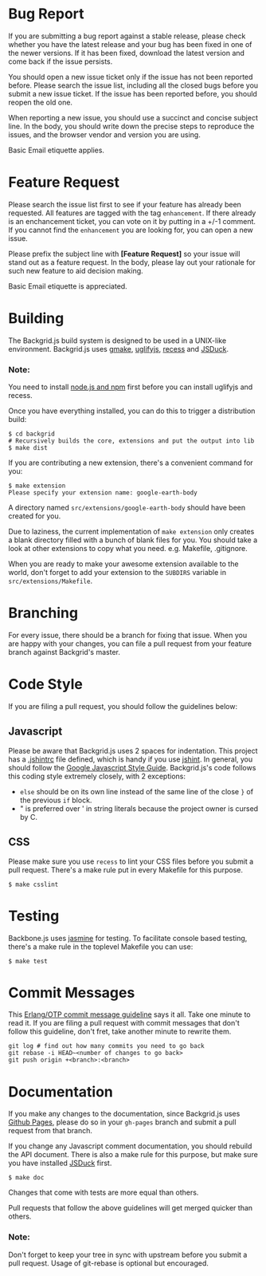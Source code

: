 Bug Report
==========

If you are submitting a bug report against a stable release, please check
whether you have the latest release and your bug has been fixed in one of the
newer versions. If it has been fixed, download the latest version and come back
if the issue persists.

You should open a new issue ticket only if the issue has not been reported
before. Please search the issue list, including all the closed bugs before you
submit a new issue ticket. If the issue has been reported before, you should
reopen the old one.

When reporting a new issue, you should use a succinct and concise subject
line. In the body, you should write down the precise steps to reproduce the
issues, and the browser vendor and version you are using.

Basic Email etiquette applies.

Feature Request
===============

Please search the issue list first to see if your feature has already been
requested. All features are tagged with the tag `enhancement`. If there already
is an enchancement ticket, you can vote on it by putting in a +/-1 comment. If
you cannot find the `enhancement` you are looking for, you can open a new issue.

Please prefix the subject line with **[Feature Request]** so your issue will
stand out as a feature request. In the body, please lay out your rationale for
such new feature to aid decision making.

Basic Email etiquette is appreciated.

Building
========

The Backgrid.js build system is designed to be used in a UNIX-like
environment. Backgrid.js uses [gmake](http://www.gnu.org/software/make/),
[uglifyjs](https://github.com/mishoo/UglifyJS2),
[recess](https://github.com/twitter/recess) and
[JSDuck](https://github.com/senchalabs/jsduck).

### Note:

You need to install [node.js and npm](http://nodejs.org) first before you can
install uglifyjs and recess.

Once you have everything installed, you can do this to trigger a distribution
build:

```shell
$ cd backgrid
# Recursively builds the core, extensions and put the output into lib
$ make dist
```

If you are contributing a new extension, there's a convenient command for you:

```shell
$ make extension
Please specify your extension name: google-earth-body
```

A directory named `src/extensions/google-earth-body` should have been created
for you.

Due to laziness, the current implementation of `make extension` only creates a
blank directory filled with a bunch of blank files for you. You should take a
look at other extensions to copy what you need. e.g. Makefile, .gitignore.

When you are ready to make your awesome extension available to the world, don't
forget to add your extension to the `SUBDIRS` variable in
`src/extensions/Makefile`.


Branching
=========

For every issue, there should be a branch for fixing that issue. When you are
happy with your changes, you can file a pull request from your feature branch
against Backgrid's master.


Code Style
==========
If you are filing a pull request, you should follow the guidelines below:

Javascript
----------

Please be aware that Backgrid.js uses 2 spaces for indentation. This project has
a [.jshintrc](.jshintrc) file defined, which is handy if you use
[jshint](http://www.jshint.com). In general, you should follow the
[Google Javascript Style Guide](http://google-styleguide.googlecode.com/svn/trunk/javascriptguide.xml). Backgrid.js's
code follows this coding style extremely closely, with 2 exceptions:

- `else` should be on its own line instead of the same line of the close `}` of
  the previous `if` block.
- " is preferred over ' in string literals because the project owner is cursed
   by C.

CSS
---

Please make sure you use `recess` to lint your CSS files before you submit a
pull request. There's a make rule put in every Makefile for this purpose.

```shell
$ make csslint
```

Testing
=======

Backbone.js uses [jasmine](http://pivotal.github.com/jasmine/) for testing. To
facilitate console based testing, there's a make rule in the toplevel Makefile
you can use:

```shell
$ make test
```

Commit Messages
===============

This
[Erlang/OTP commit message guideline](https://github.com/erlang/otp/wiki/Writing-good-commit-messages)
says it all. Take one minute to read it. If you are filing a pull request with
commit messages that don't follow this guideline, don't fret, take another
minute to rewrite them.

```shell
git log # find out how many commits you need to go back
git rebase -i HEAD~<number of changes to go back>
git push origin +<branch>:<branch>
```

Documentation
=============

If you make any changes to the documentation, since Backgrid.js uses
[Github Pages](http://pages.github.com), please do so in your `gh-pages` branch
and submit a pull request from that branch.

If you change any Javascript comment documentation, you should rebuild the API
document. There is also a make rule for this purpose, but make sure you have
installed [JSDuck](https://github.com/senchalabs/jsduck) first.

```shell
$ make doc
```

Changes that come with tests are more equal than others.

Pull requests that follow the above guidelines will get merged quicker than
others.

### Note:

Don't forget to keep your tree in sync with upstream before you submit a
pull request. Usage of git-rebase is optional but encouraged.
